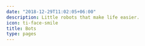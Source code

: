 ```yaml
---
date: "2018-12-29T11:02:05+06:00"
description: Little robots that make life easier.
icon: ti-face-smile
title: Bots
type: pages
---
```

